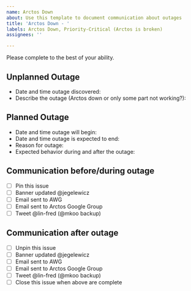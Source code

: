 ```yaml
---
name: Arctos Down
about: Use this template to document communication about outages
title: 'Arctos Down - '
labels: Arctos Down, Priority-Critical (Arctos is broken)
assignees: ''

---
```


Please complete to the best of your ability.

## Unplanned Outage
 - Date and time outage discovered:
 - Describe the outage (Arctos down or only some part not working?):

## Planned Outage
 - Date and time outage will begin:
 - Date and time outage is expected to end:
 - Reason for outage:
 - Expected behavior during and after the outage:

## Communication before/during outage
- [ ] Pin this issue
- [ ] Banner updated @jegelewicz 
- [ ] Email sent to AWG 
- [ ] Email sent to Arctos Google Group 
- [ ] Tweet @lin-fred (@mkoo backup)

## Communication after outage
- [ ] Unpin this issue
- [ ] Banner updated @jegelewicz
- [ ] Email sent to AWG 
- [ ] Email sent to Arctos Google Group 
- [ ] Tweet @lin-fred (@mkoo backup)
- [ ] Close this issue when above are complete
